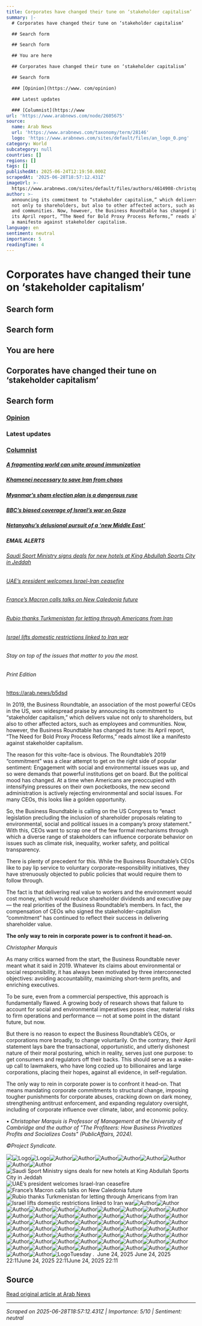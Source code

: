 ```yaml
---
title: Corporates have changed their tune on ‘stakeholder capitalism’ | Arab News
summary: |-
  # Corporates have changed their tune on ‘stakeholder capitalism’

  ## Search form

  ## Search form

  ## You are here

  ## Corporates have changed their tune on ‘stakeholder capitalism’

  ## Search form

  ### [Opinion](https://www. com/opinion)

  ### Latest updates

  ### [Columnist](https://www
url: 'https://www.arabnews.com/node/2605675'
source:
  name: Arab News
  url: 'https://www.arabnews.com/taxonomy/term/28146'
  logo: 'https://www.arabnews.com/sites/default/files/an_logo_0.png'
category: World
subcategory: null
countries: []
regions: []
tags: []
publishedAt: 2025-06-24T12:19:50.000Z
scrapedAt: '2025-06-28T18:57:12.431Z'
imageUrl: >-
  https://www.arabnews.com/sites/default/files/authors/4614908-christophermarquisonline.png
author: >-
  announcing its commitment to “stakeholder capitalism,” which delivers value
  not only to shareholders, but also to other affected actors, such as employees
  and communities. Now, however, the Business Roundtable has changed its tune:
  its April report, “The Need for Bold Proxy Process Reforms,” reads almost like
  a manifesto against stakeholder capitalism.
language: en
sentiment: neutral
importance: 5
readingTime: 4
---
```

# Corporates have changed their tune on ‘stakeholder capitalism’

## Search form

## Search form

## You are here

## Corporates have changed their tune on ‘stakeholder capitalism’

## Search form

### [Opinion](https://www.arabnews.com/opinion)

### Latest updates

### [Columnist](https://www.arabnews.com/node/2605675\#)

##### [A fragmenting world can unite around immunization](https://www.arabnews.com/node/2605673)

##### [Khamenei necessary to save Iran from chaos](https://www.arabnews.com/node/2605641)

##### [Myanmar’s sham election plan is a dangerous ruse](https://www.arabnews.com/node/2605639)

##### [BBC’s biased coverage of Israel’s war on Gaza](https://www.arabnews.com/node/2605522)

##### [Netanyahu’s delusional pursuit of a ‘new Middle East’](https://www.arabnews.com/node/2605518)

##### EMAIL ALERTS

###### [Saudi Sport Ministry signs deals for new hotels at King Abdullah Sports City in Jeddah](https://www.arabnews.com/node/2605674/sport)

###### [UAE’s president welcomes Israel-Iran ceasefire](https://www.arabnews.com/node/2605672/middle-east)

###### [France’s Macron calls talks on New Caledonia future](https://www.arabnews.com/node/2605671/world)

###### [Rubio thanks Turkmenistan for letting through Americans from Iran](https://www.arabnews.com/node/2605670/middle-east)

###### [Israel lifts domestic restrictions linked to Iran war](https://www.arabnews.com/node/2605669/middle-east)

###### Stay on top of the issues that matter to you the most.

###### Print Edition

https://arab.news/b5dsd

In 2019, the Business Roundtable, an association of the most powerful CEOs in the US, won widespread praise by announcing its commitment to “stakeholder capitalism,” which delivers value not only to shareholders, but also to other affected actors, such as employees and communities. Now, however, the Business Roundtable has changed its tune: its April report, “The Need for Bold Proxy Process Reforms,” reads almost like a manifesto against stakeholder capitalism.

The reason for this volte-face is obvious. The Roundtable’s 2019 “commitment” was a clear attempt to get on the right side of popular sentiment: Engagement with social and environmental issues was up, and so were demands that powerful institutions get on board. But the political mood has changed. At a time when Americans are preoccupied with intensifying pressures on their own pocketbooks, the new second administration is actively rejecting environmental and social issues. For many CEOs, this looks like a golden opportunity.

So, the Business Roundtable is calling on the US Congress to “enact legislation precluding the inclusion of shareholder proposals relating to environmental, social and political issues in a company’s proxy statement.” With this, CEOs want to scrap one of the few formal mechanisms through which a diverse range of stakeholders can influence corporate behavior on issues such as climate risk, inequality, worker safety, and political transparency.

There is plenty of precedent for this. While the Business Roundtable’s CEOs like to pay lip service to voluntary corporate-responsibility initiatives, they have strenuously objected to public policies that would require them to follow through.

The fact is that delivering real value to workers and the environment would cost money, which would reduce shareholder dividends and executive pay — the real priorities of the Business Roundtable’s members. In fact, the compensation of CEOs who signed the stakeholder-capitalism “commitment” has continued to reflect their success in delivering shareholder value.

**The only way to rein in corporate power is to confront it head-on.**

_Christopher Marquis_

As many critics warned from the start, the Business Roundtable never meant what it said in 2019. Whatever its claims about environmental or social responsibility, it has always been motivated by three interconnected objectives: avoiding accountability, maximizing short-term profits, and enriching executives.

To be sure, even from a commercial perspective, this approach is fundamentally flawed. A growing body of research shows that failure to account for social and environmental imperatives poses clear, material risks to firm operations and performance — not at some point in the distant future, but now.

But there is no reason to expect the Business Roundtable’s CEOs, or corporations more broadly, to change voluntarily. On the contrary, their April statement lays bare the transactional, opportunistic, and utterly dishonest nature of their moral posturing, which in reality, serves just one purpose: to get consumers and regulators off their backs. This should serve as a wake-up call to lawmakers, who have long cozied up to billionaires and large corporations, placing their hopes, against all evidence, in self-regulation.

The only way to rein in corporate power is to confront it head-on. That means mandating corporate commitments to structural change, imposing tougher punishments for corporate abuses, cracking down on dark money, strengthening antitrust enforcement, and expanding regulatory oversight, including of corporate influence over climate, labor, and economic policy.

• _Christopher Marquis is Professor of Management at the University of Cambridge and the author of "The Profiteers: How Business Privatizes Profits and Socializes Costs" (PublicAffairs, 2024)._

_©Project Syndicate._

![](https://mena-gmtdmp.mookie1.com/t/v2/learn?tagid=V2_605775&src.rand=[timestamp])![Logo](https://www.arabnews.com/sites/all/themes/narabnews/assets/img/45-logo-mobile-new.png?21sa12)![Logo](https://www.arabnews.com/sites/all/themes/narabnews/assets/img/45-logo-mobile-new.png?21sssa12)![Author](https://www.arabnews.com/sites/default/files/styles/scale_100/public/authors/4614908-christophermarquisonline.png?itok=4zl65Icp)![Author](https://www.arabnews.com/sites/default/files/styles/n_65_85/public/authors/4614908-christophermarquisonline.png?itok=ZEwqHfHI)![Author](https://www.arabnews.com/sites/default/files/styles/n_65_85/public/authors/4614908-christophermarquisonline.png?itok=ZEwqHfHI)![Author](https://www.arabnews.com/sites/default/files/styles/n_65_85/public/authors/3169256-josemanuelbarroso.png?itok=BqeNyGMv)![Author](https://www.arabnews.com/sites/default/files/styles/n_65_85/public/authors/2602711-2551021-hasanal-mustafa.png?itok=rzmoqc9O)![Author](https://www.arabnews.com/sites/default/files/styles/n_65_85/public/authors/3905336-2692636-2123811-2035076-azeemibrahim.png?itok=_8T-njEU)![Author](https://www.arabnews.com/sites/default/files/styles/n_65_85/public/authors/4582025-1527646-kds.png?itok=bAXtOEr0)![Author](https://www.arabnews.com/sites/default/files/styles/n_65_85/public/authors/4611160-drramzybaroudnew.png?itok=np5CGZsg)![Saudi Sport Ministry signs deals for new hotels at King Abdullah Sports City in Jeddah](https://www.arabnews.com/sites/default/files/styles/n_100_59/public/main-image/2025/06/24/4614906-1310986996.jpg?itok=wHY8UVf5)![UAE’s president welcomes Israel-Iran ceasefire](https://www.arabnews.com/sites/default/files/styles/n_100_59/public/main-image/2025/06/24/4614901-1046232123.jpg?itok=JuitOhEP)![France’s Macron calls talks on New Caledonia future](https://www.arabnews.com/sites/default/files/styles/n_100_59/public/main-image/2025/06/24/4614899-1002995883.jpg?itok=En0bIJwu)![Rubio thanks Turkmenistan for letting through Americans from Iran](https://www.arabnews.com/sites/default/files/styles/n_100_59/public/main-image/2025/06/24/4614897-1907151340.jpg?itok=DvW6lVIK)![Israel lifts domestic restrictions linked to Iran war](https://www.arabnews.com/sites/default/files/styles/n_100_59/public/main-image/2025/06/24/4614894-1200351537.jpg?itok=0IqWN2aW)![Author](https://www.arabnews.com/sites/default/files/styles/n_90_118/public/authors/1527771-ah.png?itok=y6UsXmnh)![Author](https://www.arabnews.com/sites/default/files/styles/n_90_118/public/authors/3905336-2692636-2123811-2035076-azeemibrahim.png?itok=B6iGwIQF)![Author](https://www.arabnews.com/sites/default/files/styles/n_90_118/public/authors/1527641-kba.png?itok=BJDkJlip)![Author](https://www.arabnews.com/sites/default/files/styles/n_90_118/public/authors/3417316-malik.png?itok=iQlNf1qI)![Author](https://www.arabnews.com/sites/default/files/styles/n_90_118/public/authors/1858311-1614211-oped.png?itok=yp-WAJQi)![Author](https://www.arabnews.com/sites/default/files/styles/n_90_118/public/authors/1792486-1779661-1570019666-1552636.png?itok=jD8sqeBj)![Author](https://www.arabnews.com/sites/default/files/styles/n_90_118/public/authors/1822321-yasaryakis.png?itok=8qmYq17c)![Author](https://www.arabnews.com/sites/default/files/styles/n_90_118/public/authors/1619541-khalafalhabtoor2.png?itok=ycWNZv8q)![Author](https://www.arabnews.com/sites/default/files/styles/n_90_118/public/authors/3735896-faisal.png?itok=P6OcGvE0)![Author](https://www.arabnews.com/sites/default/files/styles/n_90_118/public/authors/3635001-22746642-099b-4570-8e6a-8c1e87920866.png?itok=v8HUMGDG)![Author](https://www.arabnews.com/sites/default/files/styles/n_90_118/public/authors/2537256-yossimekelberg1.png?itok=b73utl-q)![Author](https://www.arabnews.com/sites/default/files/styles/n_90_118/public/2019/03/17/1481886-1552828704-623726.png?itok=VYcthM2S)![Author](https://www.arabnews.com/sites/default/files/styles/n_90_118/public/authors/1822276-abdulrahmanal-rashed.png?itok=CkDdF9Vo)![Author](https://www.arabnews.com/sites/default/files/styles/n_90_118/public/authors/1822281-02.png?itok=4M3xoIPl)![Author](https://www.arabnews.com/sites/default/files/styles/n_90_118/public/authors/1527876-qass.png?itok=jOayFwvS)![Author](https://www.arabnews.com/sites/default/files/styles/n_90_118/public/authors/1411676-hamdan.png?itok=hX2PfEYO)![Author](https://www.arabnews.com/sites/default/files/styles/n_90_118/public/authors/1527691-cm.png?itok=xQ6sE7YZ)![Author](https://www.arabnews.com/sites/default/files/styles/n_90_118/public/authors/1527696-mrz.png?itok=vSc6Ivk1)![Author](https://www.arabnews.com/sites/default/files/styles/n_90_118/public/authors/2415951-zaidmbelbagi.png?itok=fVJZvtDj)![Author](https://www.arabnews.com/sites/default/files/styles/n_90_118/public/authors/4582025-1527646-kds.png?itok=_95i-WJj)![Author](https://www.arabnews.com/sites/default/files/styles/n_90_118/public/authors/2198436-1527851-ray.png?itok=OWi98pDD)![Author](https://www.arabnews.com/sites/default/files/styles/n_90_118/public/authors/1528061-shari1.png?itok=YbrMqfU0)![Author](https://www.arabnews.com/sites/default/files/styles/n_90_118/public/authors/1527891-rba.png?itok=wOflp2Ka)![Author](https://www.arabnews.com/sites/default/files/styles/n_90_118/public/authors/1527991-nat.png?itok=fhy5EiaY)![Author](https://www.arabnews.com/sites/default/files/styles/n_90_118/public/authors/1380736-1380536-1543240468-1005366.png?itok=NTf74EdD)![Author](https://www.arabnews.com/sites/default/files/styles/n_90_118/public/authors/1822341-richardnhaass.png?itok=OxY82QIK)![Author](https://www.arabnews.com/sites/default/files/styles/n_90_118/public/authors/4362531-nadimshehadionline.png?itok=wnCtbwFq)![Author](https://www.arabnews.com/sites/default/files/styles/n_90_118/public/authors/1527771-ah.png?itok=y6UsXmnh)![Author](https://www.arabnews.com/sites/default/files/styles/n_90_118/public/authors/3905336-2692636-2123811-2035076-azeemibrahim.png?itok=B6iGwIQF)![Author](https://www.arabnews.com/sites/default/files/styles/n_90_118/public/authors/1527641-kba.png?itok=BJDkJlip)![Author](https://www.arabnews.com/sites/default/files/styles/n_90_118/public/authors/3417316-malik.png?itok=iQlNf1qI)![Author](https://www.arabnews.com/sites/default/files/styles/n_90_118/public/authors/1858311-1614211-oped.png?itok=yp-WAJQi)![Author](https://www.arabnews.com/sites/default/files/styles/n_90_118/public/authors/1792486-1779661-1570019666-1552636.png?itok=jD8sqeBj)![Author](https://www.arabnews.com/sites/default/files/styles/n_90_118/public/authors/1822321-yasaryakis.png?itok=8qmYq17c)![Author](https://www.arabnews.com/sites/default/files/styles/n_90_118/public/authors/1619541-khalafalhabtoor2.png?itok=ycWNZv8q)![Author](https://www.arabnews.com/sites/default/files/styles/n_90_118/public/authors/3735896-faisal.png?itok=P6OcGvE0)![Author](https://www.arabnews.com/sites/default/files/styles/n_90_118/public/authors/3635001-22746642-099b-4570-8e6a-8c1e87920866.png?itok=v8HUMGDG)![Author](https://www.arabnews.com/sites/default/files/styles/n_90_118/public/authors/2537256-yossimekelberg1.png?itok=b73utl-q)![Author](https://www.arabnews.com/sites/default/files/styles/n_90_118/public/2019/03/17/1481886-1552828704-623726.png?itok=VYcthM2S)![Author](https://www.arabnews.com/sites/default/files/styles/n_90_118/public/authors/1822276-abdulrahmanal-rashed.png?itok=CkDdF9Vo)![Author](https://www.arabnews.com/sites/default/files/styles/n_90_118/public/authors/1822281-02.png?itok=4M3xoIPl)![Author](https://www.arabnews.com/sites/default/files/styles/n_90_118/public/authors/1527876-qass.png?itok=jOayFwvS)![Author](https://www.arabnews.com/sites/default/files/styles/n_90_118/public/authors/1411676-hamdan.png?itok=hX2PfEYO)![Author](https://www.arabnews.com/sites/default/files/styles/n_90_118/public/authors/1527691-cm.png?itok=xQ6sE7YZ)![Author](https://www.arabnews.com/sites/default/files/styles/n_90_118/public/authors/1527696-mrz.png?itok=vSc6Ivk1)![Author](https://www.arabnews.com/sites/default/files/styles/n_90_118/public/authors/2415951-zaidmbelbagi.png?itok=fVJZvtDj)![Author](https://www.arabnews.com/sites/default/files/styles/n_90_118/public/authors/4582025-1527646-kds.png?itok=_95i-WJj)![Author](https://www.arabnews.com/sites/default/files/styles/n_90_118/public/authors/2198436-1527851-ray.png?itok=OWi98pDD)![Author](https://www.arabnews.com/sites/default/files/styles/n_90_118/public/authors/1528061-shari1.png?itok=YbrMqfU0)![Author](https://www.arabnews.com/sites/default/files/styles/n_90_118/public/authors/1527891-rba.png?itok=wOflp2Ka)![Author](https://www.arabnews.com/sites/default/files/styles/n_90_118/public/authors/1527991-nat.png?itok=fhy5EiaY)![Author](https://www.arabnews.com/sites/default/files/styles/n_90_118/public/authors/1380736-1380536-1543240468-1005366.png?itok=NTf74EdD)![Author](https://www.arabnews.com/sites/default/files/styles/n_90_118/public/authors/1822341-richardnhaass.png?itok=OxY82QIK)![Author](https://www.arabnews.com/sites/default/files/styles/n_90_118/public/authors/4362531-nadimshehadionline.png?itok=wnCtbwFq)![Author](https://www.arabnews.com/sites/default/files/styles/n_90_118/public/authors/1527771-ah.png?itok=y6UsXmnh)![Author](https://www.arabnews.com/sites/default/files/styles/n_90_118/public/authors/3905336-2692636-2123811-2035076-azeemibrahim.png?itok=B6iGwIQF)![Author](https://www.arabnews.com/sites/default/files/styles/n_90_118/public/authors/1527641-kba.png?itok=BJDkJlip)![Author](https://www.arabnews.com/sites/default/files/styles/n_90_118/public/authors/3417316-malik.png?itok=iQlNf1qI)![Author](https://www.arabnews.com/sites/default/files/styles/n_90_118/public/authors/1858311-1614211-oped.png?itok=yp-WAJQi)![Author](https://www.arabnews.com/sites/default/files/styles/n_90_118/public/authors/1792486-1779661-1570019666-1552636.png?itok=jD8sqeBj)![Logo](https://www.arabnews.com/sites/all/themes/narabnews/assets/img/45-logo-mobile-new.png?21ssa12ss)Tuesday .  June 24, 2025 June 24, 2025 22:11June 24, 2025 22:11June 24, 2025 22:11


## Source

[Read original article at Arab News](https://www.arabnews.com/node/2605675)

---

*Scraped on 2025-06-28T18:57:12.431Z | Importance: 5/10 | Sentiment: neutral*